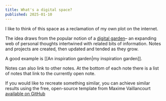 ```yaml
---
title: What's a digital space?
published: 2025-01-10
---
```


I like to think of this space as a reclamation of my own plot on the internet. 

The idea draws from the popular notion of a [digital garden](https://maggieappleton.com/garden-history)– an expanding web of personal thoughts intertwined with related bits of information. Notes and projects are created, then updated and tended as they grow. 

A good example is [[An inspiration garden|my inspiration garden]].

Notes can also link to other notes. At the bottom of each note there is a list of notes that link to the currently open note.

<p class="callout blue">If you would like to recreate something similar, you can achieve similar results using the free, open-source template from Maxime Vaillancourt <a href= "https://github.com/maximevaillancourt/digital-garden-jekyll-template">available on GitHub</a>
</p>